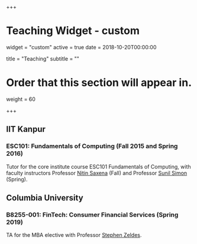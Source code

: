 +++
# Teaching Widget - custom
widget = "custom"
active = true
date = 2018-10-20T00:00:00

title = "Teaching"
subtitle = ""

# Order that this section will appear in.
weight = 60

+++
## IIT Kanpur

### ESC101: Fundamentals of Computing (Fall 2015 and Spring 2016)

Tutor for the core institute course ESC101 Fundamentals of Computing, with faculty instructors Professor [Nitin Saxena](https://www.cse.iitk.ac.in/users/nitin/) (Fall) and Professor [Sunil Simon](https://www.cse.iitk.ac.in/users/simon/) (Spring).

## Columbia University

### B8255-001: FinTech: Consumer Financial Services (Spring 2019)

TA for the MBA elective with Professor [Stephen Zeldes](https://www0.gsb.columbia.edu/faculty/szeldes/).


